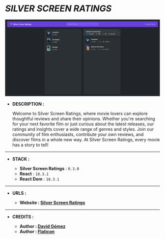 # _SILVER SCREEN RATINGS_

![THUMBNAIL](resources/img/Thumbnail.png)

- **DESCRIPTION :**

  Welcome to Silver Screen Ratings, where movie lovers can explore thoughtful reviews and share their opinions. Whether you're searching for your next favorite film or just curious about the latest releases, our ratings and insights cover a wide range of genres and styles. Join our community of film enthusiasts, contribute your own reviews, and discover films in a whole new way. At Silver Screen Ratings, every movie has a story to tell!

---

- **STACK :**

  - **Silver Screen Ratings** : `0.3.0`
  - **React** : `18.3.1`
  - **React Dom** : `18.3.1`

---

- **URLS :**

  - **Website : [Silver Screen Ratings](https://dagt-silver-screen-ratings.netlify.app)**

---

- **CREDITS :**

  - **Author : [David Gómez](https://github.com/DavidGomezToca)**
  - **Author : [Flaticon](https://www.flaticon.es)**
